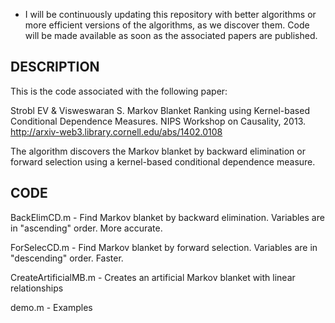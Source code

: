 * I will be continuously updating this repository with better algorithms or more efficient versions of the algorithms, as we discover them. Code will be made available as soon as the associated papers are published.

DESCRIPTION
-----------

This is the code associated with the following paper:

Strobl EV & Visweswaran S. Markov Blanket Ranking using Kernel-based Conditional Dependence Measures. NIPS Workshop on Causality, 2013. http://arxiv-web3.library.cornell.edu/abs/1402.0108

The algorithm discovers the Markov blanket by backward elimination or forward selection using a kernel-based conditional dependence measure.

CODE
----

BackElimCD.m - Find Markov blanket by backward elimination. Variables are in "ascending" order. More accurate.

ForSelecCD.m - Find Markov blanket by forward selection. Variables are in "descending" order. Faster.

CreateArtificialMB.m - Creates an artificial Markov blanket with linear relationships

demo.m - Examples

